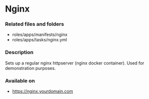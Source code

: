 # Nginx
### Related files and folders
* roles/apps/manifests/nginx
* roles/apps/tasks/nginx.yml

### Description
Sets up a regular nginx httpserver (nginx docker container). Used for demonstration purposes.

### Available on
* https://nginx.yourdomain.com